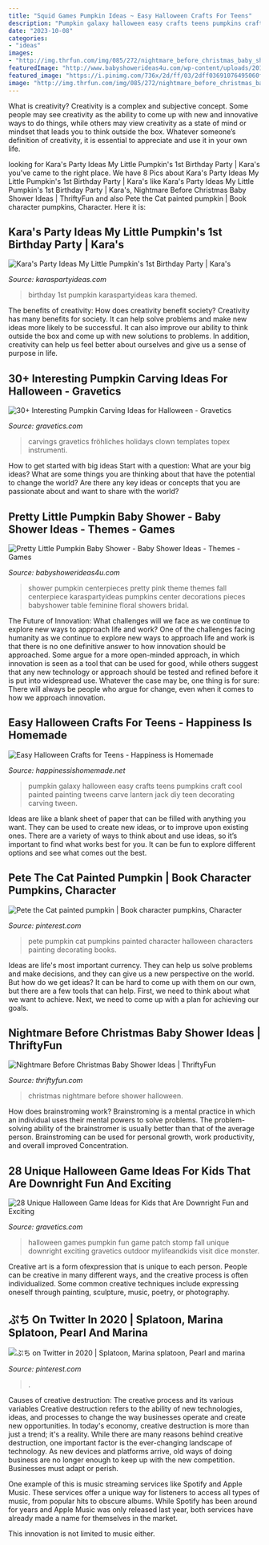 ```yaml
---
title: "Squid Games Pumpkin Ideas ~ Easy Halloween Crafts For Teens"
description: "Pumpkin galaxy halloween easy crafts teens pumpkins craft cool painted painting tweens carve lantern jack diy teen decorating carving tween"
date: "2023-10-08"
categories:
- "ideas"
images:
- "http://img.thrfun.com/img/085/272/nightmare_before_christmas_baby_shower_6_l1.jpg"
featuredImage: "http://www.babyshowerideas4u.com/wp-content/uploads/2018/03/Pretty-Little-Pumpkin-Baby-Shower-Mini-Centerpieces.jpg"
featured_image: "https://i.pinimg.com/736x/2d/ff/03/2dff03691076495060f20a15626fa5f6.jpg"
image: "http://img.thrfun.com/img/085/272/nightmare_before_christmas_baby_shower_6_l1.jpg"
---
```



What is creativity?
Creativity is a complex and subjective concept. Some people may see creativity as the ability to come up with new and innovative ways to do things, while others may view creativity as a state of mind or mindset that leads you to think outside the box. Whatever someone’s definition of creativity, it is essential to appreciate and use it in your own life.

	

		
looking for Kara&#039;s Party Ideas My Little Pumpkin&#039;s 1st Birthday Party | Kara&#039;s you've came to the right place. We have 8 Pics about Kara&#039;s Party Ideas My Little Pumpkin&#039;s 1st Birthday Party | Kara&#039;s like Kara&#039;s Party Ideas My Little Pumpkin&#039;s 1st Birthday Party | Kara&#039;s, Nightmare Before Christmas Baby Shower Ideas | ThriftyFun and also Pete the Cat painted pumpkin | Book character pumpkins, Character. Here it is:
		
    
## Kara&#039;s Party Ideas My Little Pumpkin&#039;s 1st Birthday Party | Kara&#039;s

<img loading=lazy src="https://karaspartyideas.com/wp-content/uploads/2019/11/My-Little-Pumpkins-1st-Birthday-Party-via-Karas-Party-Ideas-KarasPartyIdeas.com3_.jpeg" onerror="this.onerror=null;this.src='https://tse3.mm.bing.net/th?id=OIP.QV3WqU8NuGwRliicXGzkFAHaLH&amp;pid=15.1';" alt="Kara&#039;s Party Ideas My Little Pumpkin&#039;s 1st Birthday Party | Kara&#039;s">

_Source: karaspartyideas.com_

>birthday 1st pumpkin karaspartyideas kara themed. 

	

The benefits of creativity: How does creativity benefit society?
Creativity has many benefits for society. It can help solve problems and make new ideas more likely to be successful. It can also improve our ability to think outside the box and come up with new solutions to problems. In addition, creativity can help us feel better about ourselves and give us a sense of purpose in life.

    
## 30+ Interesting Pumpkin Carving Ideas For Halloween - Gravetics

<img loading=lazy src="https://www.gravetics.com/wp-content/uploads/2017/07/Happy-Halloween-to-those-who-celebrate-it-Have-a-Safe-and-Fun-Night-and-4-those-followers-who-dont-celebrate-Have-a-Safe-night-as-while.jpg" onerror="this.onerror=null;this.src='https://tse2.mm.bing.net/th?id=OIP.L1m3fC1t_xhNsocS3QbL2gHaLI&amp;pid=15.1';" alt="30+ Interesting Pumpkin Carving Ideas for Halloween - Gravetics">

_Source: gravetics.com_

>carvings gravetics fröhliches holidays clown templates topex instrumenti. 

	

How to get started with big ideas
Start with a question: What are your big ideas? 
What are some things you are thinking about that have the potential to change the world? Are there any key ideas or concepts that you are passionate about and want to share with the world?

    
## Pretty Little Pumpkin Baby Shower - Baby Shower Ideas - Themes - Games

<img loading=lazy src="http://www.babyshowerideas4u.com/wp-content/uploads/2018/03/Pretty-Little-Pumpkin-Baby-Shower-Mini-Centerpieces.jpg" onerror="this.onerror=null;this.src='https://tse4.mm.bing.net/th?id=OIP.50qN4Az5kQlY0VrqNFDfrgHaLG&amp;pid=15.1';" alt="Pretty Little Pumpkin Baby Shower - Baby Shower Ideas - Themes - Games">

_Source: babyshowerideas4u.com_

>shower pumpkin centerpieces pretty pink theme themes fall centerpiece karaspartyideas pumpkins center decorations pieces babyshower table feminine floral showers bridal. 

	

The Future of Innovation: What challenges will we face as we continue to explore new ways to approach life and work?
One of the challenges facing humanity as we continue to explore new ways to approach life and work is that there is no one definitive answer to how innovation should be approached. Some argue for a more open-minded approach, in which innovation is seen as a tool that can be used for good, while others suggest that any new technology or approach should be tested and refined before it is put into widespread use. Whatever the case may be, one thing is for sure: There will always be people who argue for change, even when it comes to how we approach innovation.

    
## Easy Halloween Crafts For Teens - Happiness Is Homemade

<img loading=lazy src="https://www.happinessishomemade.net/wp-content/uploads/2017/10/galaxy-pumpkin-lit-constellation-jackolantern-dreamalittlebigger-12.jpg" onerror="this.onerror=null;this.src='https://tse1.mm.bing.net/th?id=OIP.HV5cV4Bk31ME2k36r3V6BgHaKD&amp;pid=15.1';" alt="Easy Halloween Crafts for Teens - Happiness is Homemade">

_Source: happinessishomemade.net_

>pumpkin galaxy halloween easy crafts teens pumpkins craft cool painted painting tweens carve lantern jack diy teen decorating carving tween. 

	

Ideas are like a blank sheet of paper that can be filled with anything you want. They can be used to create new ideas, or to improve upon existing ones. There are a variety of ways to think about and use ideas, so it’s important to find what works best for you. It can be fun to explore different options and see what comes out the best.

    
## Pete The Cat Painted Pumpkin | Book Character Pumpkins, Character

<img loading=lazy src="https://i.pinimg.com/736x/e7/59/bb/e759bbeb84f26d0951b94ba854f4606b.jpg" onerror="this.onerror=null;this.src='https://tse3.mm.bing.net/th?id=OIP.JIF9hrNB7PpeQVmdQrRRQAHaJ3&amp;pid=15.1';" alt="Pete the Cat painted pumpkin | Book character pumpkins, Character">

_Source: pinterest.com_

>pete pumpkin cat pumpkins painted character halloween characters painting decorating books. 

	

Ideas are life's most important currency. They can help us solve problems and make decisions, and they can give us a new perspective on the world. But how do we get ideas? It can be hard to come up with them on our own, but there are a few tools that can help. First, we need to think about what we want to achieve. Next, we need to come up with a plan for achieving our goals.

    
## Nightmare Before Christmas Baby Shower Ideas | ThriftyFun

<img loading=lazy src="http://img.thrfun.com/img/085/272/nightmare_before_christmas_baby_shower_6_l1.jpg" onerror="this.onerror=null;this.src='https://tse2.mm.bing.net/th?id=OIP.CozR2ldHgrJgHK5e2uv-GQHaE7&amp;pid=15.1';" alt="Nightmare Before Christmas Baby Shower Ideas | ThriftyFun">

_Source: thriftyfun.com_

>christmas nightmare before shower halloween. 

	

How does brainstroming work?
Brainstroming is a mental practice in which an individual uses their mental powers to solve problems. The problem-solving ability of the brainstromer is usually better than that of the average person. Brainstroming can be used for personal growth, work productivity, and overall improved Concentration.

    
## 28 Unique Halloween Game Ideas For Kids That Are Downright Fun And Exciting

<img loading=lazy src="http://www.gravetics.com/wp-content/uploads/2017/07/Pumpkin-Patch-Stomp.jpg" onerror="this.onerror=null;this.src='https://tse3.mm.bing.net/th?id=OIP.AS49tIApT1X1B0z-fnwV7QHaJ2&amp;pid=15.1';" alt="28 Unique Halloween Game Ideas for Kids that Are Downright Fun and Exciting">

_Source: gravetics.com_

>halloween games pumpkin fun game patch stomp fall unique downright exciting gravetics outdoor mylifeandkids visit dice monster. 

	

Creative art is a form ofexpression that is unique to each person. People can be creative in many different ways, and the creative process is often individualized. Some common creative techniques include expressing oneself through painting, sculpture, music, poetry, or photography.

    
## ぷち On Twitter In 2020 | Splatoon, Marina Splatoon, Pearl And Marina

<img loading=lazy src="https://i.pinimg.com/736x/2d/ff/03/2dff03691076495060f20a15626fa5f6.jpg" onerror="this.onerror=null;this.src='https://tse4.mm.bing.net/th?id=OIP.oC07g4xBmoyvFQVHSxRRVwHaG5&amp;pid=15.1';" alt="ぷち on Twitter in 2020 | Splatoon, Marina splatoon, Pearl and marina">

_Source: pinterest.com_

>. 

	

Causes of creative destruction: The creative process and its various variables
Creative destruction refers to the ability of new technologies, ideas, and processes to change the way businesses operate and create new opportunities. In today's economy, creative destruction is more than just a trend; it's a reality.
While there are many reasons behind creative destruction, one important factor is the ever-changing landscape of technology. As new devices and platforms arrive, old ways of doing business are no longer enough to keep up with the new competition. Businesses must adapt or perish.

One example of this is music streaming services like Spotify and Apple Music. These services offer a unique way for listeners to access all types of music, from popular hits to obscure albums. While Spotify has been around for years and Apple Music was only released last year, both services have already made a name for themselves in the market.

This innovation is not limited to music either.

